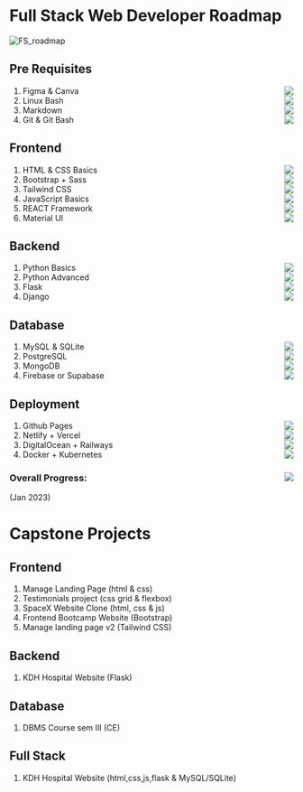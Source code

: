 # Full Stack Web Developer Roadmap
![FS_roadmap](https://user-images.githubusercontent.com/84141920/211140799-fffc7f64-a183-46de-a3a8-7f2356993be9.png)

## Pre Requisites
1. Figma & Canva <img align="right" src="https://progress-bar.dev/15"/>
2. Linux Bash <img align="right" src="https://progress-bar.dev/35"/>
3. Markdown <img align="right" src="https://progress-bar.dev/85"/>
4. Git & Git Bash <img align="right" src="https://progress-bar.dev/60"/>

## Frontend
1. HTML & CSS Basics <img align="right" src="https://progress-bar.dev/100">
2. Bootstrap + Sass <img align="right" src="https://progress-bar.dev/90">
3. Tailwind CSS <img align="right" src="https://progress-bar.dev/75">
4. JavaScript Basics <img align="right" src="https://progress-bar.dev/100">
5. REACT Framework <img align="right" src="https://progress-bar.dev/0">
6. Material UI <img align="right" src="https://progress-bar.dev/0">

## Backend 
1. Python Basics <img align="right" src="https://progress-bar.dev/100">
2. Python Advanced <img align="right" src="https://progress-bar.dev/15">
3. Flask <img align="right" src="https://progress-bar.dev/85">
4. Django <img align="right" src="https://progress-bar.dev/50">

## Database
1. MySQL & SQLite <img align="right" src="https://progress-bar.dev/100">
2. PostgreSQL <img align="right" src="https://progress-bar.dev/25"> 
2. MongoDB <img align="right" src="https://progress-bar.dev/10">
3. Firebase or Supabase <img align="right" src="https://progress-bar.dev/0">

## Deployment 
1. Github Pages <img align="right" src="https://progress-bar.dev/75">
2. Netlify + Vercel <img align="right" src="https://progress-bar.dev/100"/>
3. DigitalOcean + Railways <img align="right" src="https://progress-bar.dev/50">
4. Docker + Kubernetes <img align="right" src="https://progress-bar.dev/10">

### Overall Progress: <img align="right" src="https://progress-bar.dev/50"/>
(Jan 2023)

# Capstone Projects
## Frontend
1. Manage Landing Page (html & css)
2. Testimonials project (css grid & flexbox)
3. SpaceX Website Clone (html, css & js)
4. Frontend Bootcamp Website (Bootstrap)
5. Manage landing page v2 (Tailwind CSS)

## Backend
1. KDH Hospital Website (Flask)

## Database
1. DBMS Course sem III (CE)

## Full Stack
1. KDH Hospital Website (html,css,js,flask & MySQL/SQLite)
